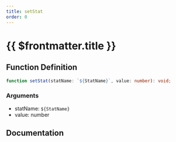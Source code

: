 ```yaml
---
title: setStat
order: 0
---
```


# {{ $frontmatter.title }}

## Function Definition

```ts
function setStat(statName: `${StatName}`, value: number): void;
```

### Arguments

* statName: `${StatName}`
* value: number

## Documentation

<!--@include: ./parts/setStat.md-->
